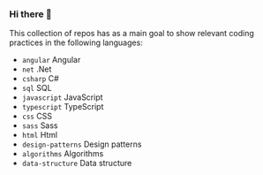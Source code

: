 ### Hi there 🦥

This collection of repos has as a main goal to show relevant coding practices in the following languages:

- `angular` Angular
- `net` .Net
- `csharp` C#
- `sql` SQL
- `javascript` JavaScript
- `typescript` TypeScript
- `css` CSS
- `sass` Sass
- `html` Html
- `design-patterns` Design patterns
- `algorithms` Algorithms
- `data-structure` Data structure

<!--
**falarcon-ca/falarcon-ca** is a ✨ _special_ ✨ repository because its `README.md` (this file) appears on your GitHub profile.

Here are some ideas to get you started:

- 🔭 I’m currently working on ...
- 🌱 I’m currently learning ...
- 👯 I’m looking to collaborate on ...
- 🤔 I’m looking for help with ...
- 💬 Ask me about ...
- 📫 How to reach me: ...
- 😄 Pronouns: ...
- ⚡ Fun fact: ...
-->
